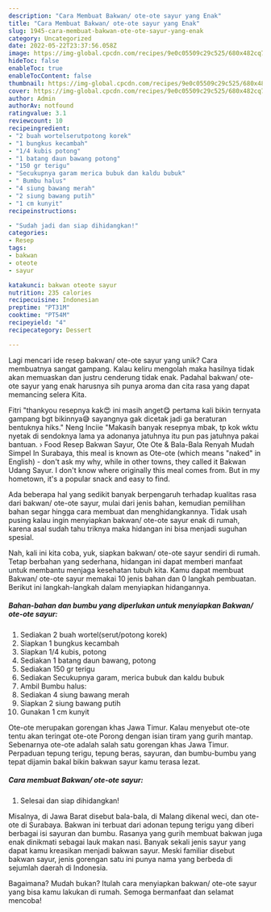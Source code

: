 ```yaml
---
description: "Cara Membuat Bakwan/ ote-ote sayur yang Enak"
title: "Cara Membuat Bakwan/ ote-ote sayur yang Enak"
slug: 1945-cara-membuat-bakwan-ote-ote-sayur-yang-enak
category: Uncategorized
date: 2022-05-22T23:37:56.058Z
image: https://img-global.cpcdn.com/recipes/9e0c05509c29c525/680x482cq70/bakwan-ote-ote-sayur-foto-resep-utama.jpg
hideToc: false
enableToc: true
enableTocContent: false
thumbnail: https://img-global.cpcdn.com/recipes/9e0c05509c29c525/680x482cq70/bakwan-ote-ote-sayur-foto-resep-utama.jpg
cover: https://img-global.cpcdn.com/recipes/9e0c05509c29c525/680x482cq70/bakwan-ote-ote-sayur-foto-resep-utama.jpg
author: Admin
authorAv: notfound
ratingvalue: 3.1
reviewcount: 10
recipeingredient:
- "2 buah wortelserutpotong korek"
- "1 bungkus kecambah"
- "1/4 kubis potong"
- "1 batang daun bawang potong"
- "150 gr terigu"
- "Secukupnya garam merica bubuk dan kaldu bubuk"
- " Bumbu halus"
- "4 siung bawang merah"
- "2 siung bawang putih"
- "1 cm kunyit"
recipeinstructions:

- "Sudah jadi dan siap dihidangkan!"
categories:
- Resep
tags:
- bakwan
- oteote
- sayur

katakunci: bakwan oteote sayur 
nutrition: 235 calories
recipecuisine: Indonesian
preptime: "PT31M"
cooktime: "PT54M"
recipeyield: "4"
recipecategory: Dessert

---
```





Lagi mencari ide resep bakwan/ ote-ote sayur yang unik? Cara membuatnya sangat gampang. Kalau keliru mengolah maka hasilnya tidak akan memuaskan dan justru cenderung tidak enak. Padahal bakwan/ ote-ote sayur yang enak harusnya sih punya aroma dan cita rasa yang dapat memancing selera Kita.





Fitri &#34;thankyou resepnya kak😍 ini masih anget😋 pertama kali bikin ternyata gampang bgt bikinnya😅 sayangnya gak dicetak jadi ga beraturan bentuknya hiks.&#34; Neng Inciie &#34;Makasih banyak resepnya mbak, tp kok wktu nyetak di sendoknya lama ya adonanya jatuhnya itu pun pas jatuhnya pakai bantuan. › Food Resep Bakwan Sayur, Ote Ote &amp; Bala-Bala Renyah Mudah Simpel In Surabaya, this meal is known as Ote-ote (which means &#34;naked&#34; in English) - don&#39;t ask my why, while in other towns, they called it Bakwan Udang Sayur. I don&#39;t know where originally this meal comes from. But in my hometown, it&#39;s a popular snack and easy to find.

Ada beberapa hal yang sedikit banyak berpengaruh terhadap kualitas rasa dari bakwan/ ote-ote sayur, mulai dari jenis bahan, kemudian pemilihan bahan segar hingga cara membuat dan menghidangkannya. Tidak usah pusing kalau ingin menyiapkan bakwan/ ote-ote sayur enak di rumah, karena asal sudah tahu triknya maka hidangan ini bisa menjadi suguhan spesial.






Nah, kali ini kita coba, yuk, siapkan bakwan/ ote-ote sayur sendiri di rumah. Tetap berbahan yang sederhana, hidangan ini dapat memberi manfaat untuk membantu menjaga kesehatan tubuh kita. Kamu dapat membuat Bakwan/ ote-ote sayur memakai 10 jenis bahan dan 0 langkah pembuatan. Berikut ini langkah-langkah dalam menyiapkan hidangannya.

<!--inarticleads1-->

##### Bahan-bahan dan bumbu yang diperlukan untuk menyiapkan Bakwan/ ote-ote sayur:

1. Sediakan 2 buah wortel(serut/potong korek)
1. Siapkan 1 bungkus kecambah
1. Siapkan 1/4 kubis, potong
1. Sediakan 1 batang daun bawang, potong
1. Sediakan 150 gr terigu
1. Sediakan Secukupnya garam, merica bubuk dan kaldu bubuk
1. Ambil  Bumbu halus:
1. Sediakan 4 siung bawang merah
1. Siapkan 2 siung bawang putih
1. Gunakan 1 cm kunyit


Ote-ote merupakan gorengan khas Jawa Timur. Kalau menyebut ote-ote tentu akan teringat ote-ote Porong dengan isian tiram yang gurih mantap. Sebenarnya ote-ote adalah salah satu gorengan khas Jawa Timur. Perpaduan tepung terigu, tepung beras, sayuran, dan bumbu-bumbu yang tepat dijamin bakal bikin bakwan sayur kamu terasa lezat. 

<!--inarticleads2-->

##### Cara membuat Bakwan/ ote-ote sayur:


1. Selesai dan siap dihidangkan!

Misalnya, di Jawa Barat disebut bala-bala, di Malang dikenal weci, dan ote-ote di Surabaya. Bakwan ini terbuat dari adonan tepung terigu yang diberi berbagai isi sayuran dan bumbu. Rasanya yang gurih membuat bakwan juga enak dinikmati sebagai lauk makan nasi. Banyak sekali jenis sayur yang dapat kamu kreasikan menjadi bakwan sayur. Meski familiar disebut bakwan sayur, jenis gorengan satu ini punya nama yang berbeda di sejumlah daerah di Indonesia. 

Bagaimana? Mudah bukan? Itulah cara menyiapkan bakwan/ ote-ote sayur yang bisa kamu lakukan di rumah. Semoga bermanfaat dan selamat mencoba!
